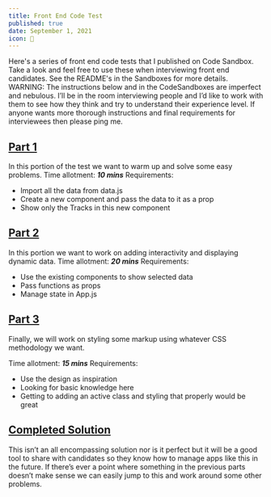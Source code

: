 ```yaml
---
title: Front End Code Test
published: true
date: September 1, 2021
icon: 📝
---
```


Here's a series of front end code tests that I published on Code Sandbox. Take a look and feel free to use these when interviewing front end candidates. See the README's in the Sandboxes for more details.
WARNING: The instructions below and in the CodeSandboxes are imperfect and nebulous. I’ll be in the room interviewing people and I’d like to work with them to see how they think and try to understand their experience level. If anyone wants more thorough instructions and final requirements for interviewees then please ping me.

## [Part 1](https://codesandbox.io/s/cdhzo)

In this portion of the test we want to warm up and solve some easy problems.
Time allotment: ***10 mins***
Requirements:

- Import all the data from data.js
- Create a new component and pass the data to it as a prop
- Show only the Tracks in this new component

## [Part 2](https://codesandbox.io/s/zqkd5)

In this portion we want to work on adding interactivity and displaying dynamic data.
Time allotment: ***20 mins***
Requirements:

- Use the existing components to show selected data
- Pass functions as props
- Manage state in App.js
  
## [Part 3](https://codesandbox.io/s/o6vzx)

Finally, we will work on styling some markup using whatever CSS methodology we want.</p>
Time allotment: ***15 mins***
Requirements:

- Use the design as inspiration
- Looking for basic knowledge here
- Getting to adding an active class and styling that properly would be great

## [Completed Solution](<https://codesandbox.io/s/udm3j>)

This isn’t an all encompassing solution nor is it perfect but it will be a good tool to share with candidates so they
know how to manage apps like this in the future. If there’s ever a point where something in the previous parts doesn’t
make sense we can easily jump to this and work around some other problems.
